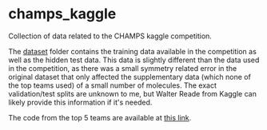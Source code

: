 # champs_kaggle
Collection of data related to the CHAMPS kaggle competition.

The [dataset](./dataset) folder contains the training data available in the competition as well as the hidden test data.
This data is slightly different than the data used in the competition, as there was a small symmetry related error in the original dataset that only affected the supplementary data (which none of the top teams used) of a small number of molecules.
The exact validation/test splits are unknown to me, but Walter Reade from Kaggle can likely provide this information if it's needed.

The code from the top 5 teams are available at [this link](https://uob-my.sharepoint.com/:f:/g/personal/lb17101_bristol_ac_uk/EtytPe_A1oJCluX4YUW9lSMBIZcjuMJPBArr7k3N69XwCA?e=22nocy).
